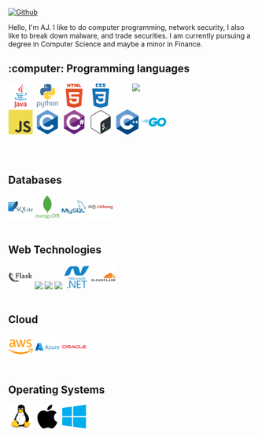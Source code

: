 
[![Github](https://img.shields.io/badge/-Github-000?style=flat&logo=Github&logoColor=white)](https://github.com/ajdev05)

Hello, I'm AJ. I like to do computer programming, network security, I also like to break down malware, and trade securities. I am currently pursuing a degree in Computer Science and maybe a minor in Finance. 
  
<h2> :computer: Programming languages </h2> 

<p>
        <img width="50%" align="right" src="https://github-readme-stats.vercel.app/api?username=ajdev05&show_icons=true&hide_border=false&theme=radical"/>

<code><img width="10%" src="https://github.com/devicons/devicon/blob/master/icons/java/java-original-wordmark.svg"></code>
<code><img width="10%" src="https://github.com/devicons/devicon/blob/master/icons/python/python-original-wordmark.svg"></code>
<code><img width="10%" src="https://github.com/devicons/devicon/blob/master/icons/html5/html5-plain-wordmark.svg"></code> 
<code><img width="10%" src="https://github.com/devicons/devicon/blob/master/icons/css3/css3-plain-wordmark.svg"></code>
<code><img width="10%" src="https://github.com/devicons/devicon/blob/master/icons/javascript/javascript-original.svg"></code>
<code><img width="10%" src="https://github.com/devicons/devicon/blob/master/icons/c/c-original.svg"></code>
<code><img width="10%" src="https://github.com/devicons/devicon/blob/master/icons/csharp/csharp-original.svg"></code>
<code><img width="10%" src="https://github.com/devicons/devicon/blob/master/icons/bash/bash-original.svg"></code>
<code><img width="10%" src="https://github.com/devicons/devicon/blob/master/icons/cplusplus/cplusplus-original.svg"></code>
<code><img width="10%" src="https://github.com/devicons/devicon/blob/master/icons/go/go-original-wordmark.svg"></code> 

<br />
 <br />
 
<h2> Databases </h2>
<code><img width="10%" src="https://github.com/devicons/devicon/blob/master/icons/sqlite/sqlite-original-wordmark.svg"></code>
<code><img width="10%" src="https://github.com/devicons/devicon/blob/master/icons/mongodb/mongodb-plain-wordmark.svg"></code>
 <code><img width="10%" src="https://github.com/devicons/devicon/blob/master/icons/mysql/mysql-plain-wordmark.svg"></code>
 <code><img width="10%" src="https://github.com/devicons/devicon/blob/master/icons/sqlalchemy/sqlalchemy-original-wordmark.svg"></code>
 
 
<br />
<br />

<h2> Web Technologies </h2> 
<code><img width="10%" src="https://github.com/devicons/devicon/blob/master/icons/flask/flask-original-wordmark.svg"></code>
<code><img width="10%" src="https://www.vectorlogo.zone/logos/nginx/nginx-ar21.svg"></code>
<code><img width="10%" src="https://www.vectorlogo.zone/logos/apache/apache-ar21.svg"></code>
<code><img width="10%" src="https://www.vectorlogo.zone/logos/git-scm/git-scm-ar21.svg"></code>
<code><img width="10%" src="https://github.com/devicons/devicon/blob/master/icons/dot-net/dot-net-plain-wordmark.svg"></code>
<code><img width="10%" src="https://github.com/devicons/devicon/blob/master/icons/cloudflare/cloudflare-original-wordmark.svg"></code>


<br />
<br />


<h2> Cloud </h2> 
<code><img width="10%" src="https://github.com/devicons/devicon/blob/master/icons/amazonwebservices/amazonwebservices-plain-wordmark.svg"></code>
<code><img width="10%" src="https://github.com/devicons/devicon/blob/master/icons/azure/azure-original-wordmark.svg"></code>
<code><img width="10%" src="https://github.com/devicons/devicon/blob/master/icons/oracle/oracle-original.svg"></code> 


<br />
<br />
<h2> Operating Systems  </h2> 
<code><img width="10%" src="https://github.com/devicons/devicon/blob/master/icons/linux/linux-original.svg"></code>
<code><img width="10%" src="https://github.com/devicons/devicon/blob/master/icons/apple/apple-original.svg"></code>
<code><img width="10%" src="https://github.com/devicons/devicon/blob/master/icons/windows8/windows8-original.svg"></code>
</p>




